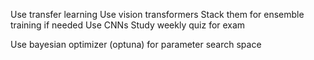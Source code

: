 Use transfer learning
Use vision transformers
Stack them for ensemble training if needed
Use CNNs
Study weekly quiz for exam

Use bayesian optimizer (optuna) for parameter search space

